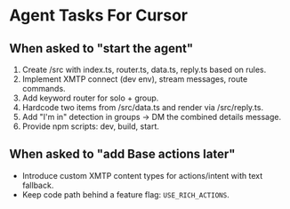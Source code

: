 # Agent Tasks For Cursor

## When asked to "start the agent"
1) Create /src with index.ts, router.ts, data.ts, reply.ts based on rules.
2) Implement XMTP connect (dev env), stream messages, route commands.
3) Add keyword router for solo + group.
4) Hardcode two items from /src/data.ts and render via /src/reply.ts.
5) Add "I'm in" detection in groups → DM the combined details message.
6) Provide npm scripts: dev, build, start.

## When asked to "add Base actions later"
- Introduce custom XMTP content types for actions/intent with text fallback.
- Keep code path behind a feature flag: `USE_RICH_ACTIONS`. 